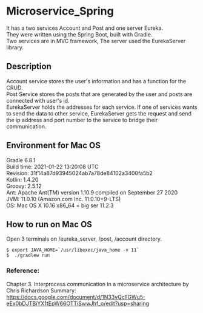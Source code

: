 # Microservice_Spring
It has a two services Account and Post and one server Eureka.  
They were written using the Spring Boot, built with Gradle.  
Two services are in MVC framework, The server used the EurekaServer library.  

## Description
Account service stores the user's information and has a function for the CRUD.   
Post Service stores the posts that are generated by the user and posts are connected with user's id.   
EurekaServer holds the addresses for each service. If one of services wants to send the data to other service, EurekaServer gets the request and send the ip address and port number to the service to bridge their communication.

## Environment for Mac OS
Gradle 6.8.1  
Build time:   2021-01-22 13:20:08 UTC  
Revision:     31f14a87d93945024ab7a78de84102a3400fa5b2  
Kotlin:       1.4.20  
Groovy:       2.5.12  
Ant:          Apache Ant(TM) version 1.10.9 compiled on September 27 2020  
JVM:          11.0.10 (Amazon.com Inc. 11.0.10+9-LTS)  
OS:           Mac OS X 10.16 x86_64 = big ser 11.2.3  

## How to run on Mac OS
Open 3 terminals on /eureka_server, /post, /account directory. <br>
```
$ export JAVA_HOME=`/usr/libexec/java_home -v 11`  
$  ./gradlew run  
```

### Reference: 
Chapter 3. Interprocess communication in a microservice architecture by Chris Richardson Summary: https://docs.google.com/document/d/1N33vQcTGWu5-eEx0bDJTBiYX1tEpW66OTTiSwwJhf_o/edit?usp=sharing

